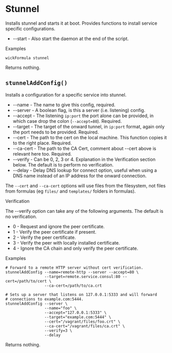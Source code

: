 Stunnel
=======

Installs stunnel and starts it at boot. Provides functions to install service specific configurations.

* --start - Also start the daemon at the end of the script.

Examples

    wickFormula stunnel

Returns nothing.


`stunnelAddConfig()`
--------------------

Installs a configuration for a specific service into stunnel.

* --name    - The name to give this config, required.
* --server  - A boolean flag, is this a server (i.e. listening) config.
* --accept  - The listening `ip:port` the port alone can be provided, in which case drop the colon (`--accept=80`). Required.
* --target  - The target of the onward tunnel, in `ip:port` format, again only the port needs to be provided. Required.
* --cert    - The path to the cert on the local machine. This function copies it to the right place. Required.
* --ca-cert - The path to the CA Cert, comment about --cert above is relevant here too. Required.
* --verify  - Can be 0, 2, 3 or 4. Explanation in the Verification section below. The default is to perform no verification.
* --delay   - Delay DNS lookup for connect option, useful when using a DNS name instead of an IP address for the onward connection.

The `--cert` and `--ca-cert` options will use files from the filesystem, not files from formulas (eg `files/` and `templates/` folders in formulas).

Verification

The --verify option can take any of the following arguments. The default is no verification.

* 0 - Request and ignore the peer certificate.
* 1 - Verify the peer certificate if present.
* 2 - Verify the peer certificate.
* 3 - Verify the peer with locally installed certificate.
* 4 - Ignore the CA chain and only verify the peer certificate.

Examples

    # Forward to a remote HTTP server without cert verification.
    stunnelAddConfig --name=remote-http --server --accept=80 \
                     --target=remote.service.consul:80 --cert=/path/to/cert \
                     --ca-cert=/path/to/ca.crt

    # Sets up a server that listens on 127.0.0.1:5333 and will forward
    # connections to example.com:5444.
    stunnelAddConfig --server \
                     --name="foo" \
                     --accept="127.0.0.1:5333" \
                     --target="example.com:5444" \
                     --cert="/vagrant/files/foo.crt" \
                     --ca-cert="/vagrant/files/ca.crt" \
                     --verify=3 \
                     --delay

Returns nothing.


